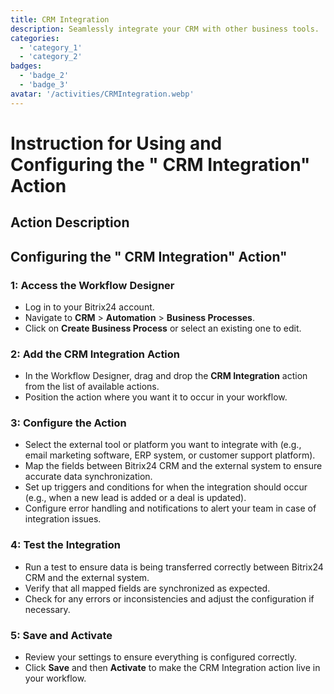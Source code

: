 ```yaml
---
title: CRM Integration
description: Seamlessly integrate your CRM with other business tools.
categories: 
  - 'category_1'
  - 'category_2'
badges: 
  - 'badge_2'
  - 'badge_3'
avatar: '/activities/CRMIntegration.webp'
---
```

# Instruction for Using and Configuring the " CRM Integration" Action

## Action Description

## **Configuring the " CRM Integration" Action"**

### 1: Access the Workflow Designer
- Log in to your Bitrix24 account.
- Navigate to **CRM** > **Automation** > **Business Processes**.
- Click on **Create Business Process** or select an existing one to edit.

### 2: Add the CRM Integration Action
- In the Workflow Designer, drag and drop the **CRM Integration** action from the list of available actions.
- Position the action where you want it to occur in your workflow.

### 3: Configure the Action
- Select the external tool or platform you want to integrate with (e.g., email marketing software, ERP system, or customer support platform).
- Map the fields between Bitrix24 CRM and the external system to ensure accurate data synchronization.
- Set up triggers and conditions for when the integration should occur (e.g., when a new lead is added or a deal is updated).
- Configure error handling and notifications to alert your team in case of integration issues.

### 4: Test the Integration
- Run a test to ensure data is being transferred correctly between Bitrix24 CRM and the external system.
- Verify that all mapped fields are synchronized as expected.
- Check for any errors or inconsistencies and adjust the configuration if necessary.

### 5: Save and Activate
- Review your settings to ensure everything is configured correctly.
- Click **Save** and then **Activate** to make the CRM Integration action live in your workflow.
